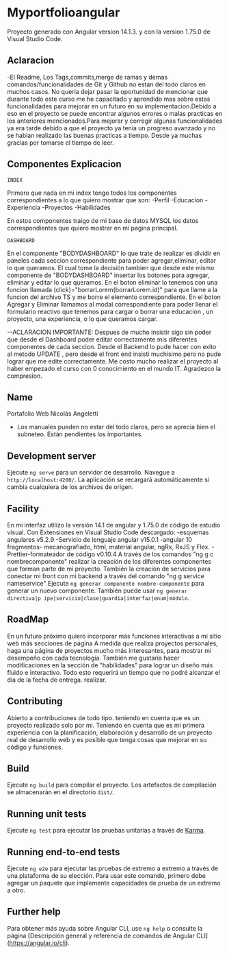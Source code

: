# Myportfolioangular

Proyecto generado con Angular version 14.1.3. y con la version 1.75.0 de Visual Studio Code.  

## Aclaracion
-El Readme, Los Tags,commits,merge de ramas y demas comandos/funcionalidades de Git y Github no estan del todo claros en muchos casos. No queria dejar pasar la oportunidad de mencionar que durante todo este curso me he capacitado y aprendido mas sobre estas funcionalidades para mejorar en un futuro en su implementacion.Debido a eso en el proyecto se puede encontrar algunos errores o malas practicas en los anteriores mencionados.Para mejorar y corregir algunas funcionalidades ya era tarde debido a que el proyecto ya tenia un progreso avanzado y no se habian realizado las buenas practicas a tiempo. Desde ya muchas gracias por tomarse el tiempo de leer.

## Componentes Explicacion

    INDEX

Primero que nada en mi index tengo todos los componentes correspondientes a lo que quiero mostrar que son: 
-Perfil
-Educacion
-Experiencia
-Proyectos
-Habilidades

En estos componentes traigo de mi base de datos MYSQL los datos correspondientes que quiero mostrar en mi pagina principal.

    DASHBOARD
    
   En el componente "BODYDASHBOARD" lo que trate de realizar es dividir en paneles cada seccion correspondiente para poder agregar,eliminar, editar  lo que queramos.
   El cual tome la decisión tambien que desde este mismo componente de "BODYDASHBOARD" insertar los botones para agregar, eliminar y editar lo que queramos.
   En el boton eliminar lo tenemos con una funcion llamada (click)="borrarLorem(borrarLorem.id)" para que llame a la funcion del archivo TS y me borre el elemento       correspondiente.
   En el boton Agregar y Eliminar llamamos al modal correspondiente para poder llenar el formulario reactivo que tenemos para cargar o borrar una educacion , un       proyecto, una experiencia, o lo que queramos cargar. 
  
  --ACLARACION IMPORTANTE: Despues de mucho insistir sigo sin poder que desde el Dashboard poder editar correctamente mis diferentes componentes de cada seccion. Desde el Backend lo pude hacer con exito al metodo UPDATE , pero desde el front end insisti muchisimo pero no pude lograr que me edite correctamente. Me costo mucho realizar el proyecto al haber empezado el curso con 0 conocimiento en el mundo IT. Agradezco la compresion.
   

## Name
Portafolio Web Nicolás Angeletti

- Los manuales pueden no estar del todo claros, pero se aprecia bien el subneteo. Están pendientes los importantes.

## Development server

Ejecute `ng serve` para un servidor de desarrollo. Navegue a `http://localhost:4200/`. La aplicación se recargará automáticamente si cambia cualquiera de los archivos de origen.


## Facility
En mi interfaz utilizo la versión 14.1 de angular y 1.75.0 de código de estudio visual.
Con Extensiones en Visual Studio Code descargado:
-esquemas angulares v5.2.9
-Servicio de lenguaje angular v15.0.1
-angular 10 fragmentos- mecanografiado, html, material angular, ngRx, RxJS y Flex.
-Prettier-formateador de código v0.10.4
A través de los comandos "ng g c nombrecomponente" realizar la creación
de los diferentes componentes que forman parte de mi proyecto.
También la creación de servicios para conectar mi front con mi backend
a través del comando "ng g service nameservice"
Ejecute `ng generar componente nombre-componente` para generar un nuevo componente. También puede usar `ng generar directiva|p ipe|servicio|clase|guardia|interfaz|enum|módulo`.

## RoadMap

En un futuro próximo quiero incorporar más funciones interactivas a mi sitio web
más secciones de página A medida que realiza proyectos personales, haga una página de
proyectos mucho más interesantes, para mostrar mi desempeño con cada tecnología.
También me gustaría hacer modificaciones en la sección de "habilidades" para lograr un
diseño más fluido e interactivo. Todo esto requerirá un tiempo que no podré alcanzar el día de la fecha de entrega.
realizar.

## Contributing

Abierto a contribuciones de todo tipo. teniendo en cuenta que es un proyecto realizado solo por mi.
Teniendo en cuenta que es mi primera experiencia con la planificación, elaboración y desarrollo de un proyecto real de desarrollo web
y es posible que tenga cosas que mejorar en su código y funciones.
 
## Build

Ejecute `ng build` para compilar el proyecto. Los artefactos de compilación se almacenarán en el directorio `dist/`.

## Running unit tests

Ejecute `ng test` para ejecutar las pruebas unitarias a través de [Karma](https://karma-runner.github.io).

## Running end-to-end tests

Ejecute `ng e2e` para ejecutar las pruebas de extremo a extremo a través de una plataforma de su elección. Para usar este comando, primero debe agregar un paquete que implemente capacidades de prueba de un extremo a otro.

## Further help

Para obtener más ayuda sobre Angular CLI, use `ng help` o consulte la página [Descripción general y referencia de comandos de Angular CLI] (https://angular.io/cli).

 

